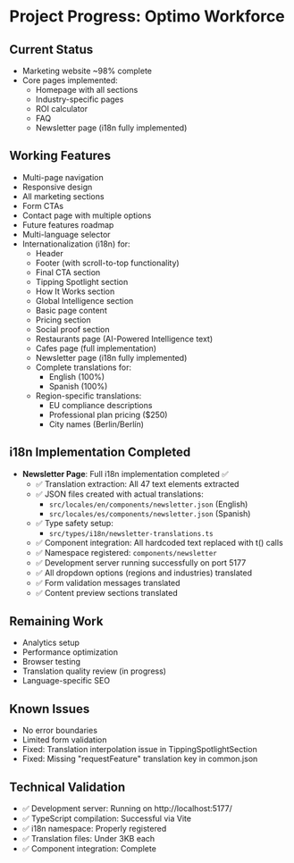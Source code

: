 # Project Progress: Optimo Workforce

## Current Status
- Marketing website ~98% complete
- Core pages implemented:
  - Homepage with all sections
  - Industry-specific pages
  - ROI calculator
  - FAQ
  - Newsletter page (i18n fully implemented)

## Working Features
- Multi-page navigation
- Responsive design
- All marketing sections
- Form CTAs
- Contact page with multiple options
- Future features roadmap
- Multi-language selector
- Internationalization (i18n) for:
  - Header
  - Footer (with scroll-to-top functionality)
  - Final CTA section
  - Tipping Spotlight section
  - How It Works section
  - Global Intelligence section
  - Basic page content
  - Pricing section
  - Social proof section
  - Restaurants page (AI-Powered Intelligence text)
  - Cafes page (full implementation)
  - Newsletter page (i18n fully implemented)
  - Complete translations for:
    - English (100%)
    - Spanish (100%)
  - Region-specific translations:
    - EU compliance descriptions
    - Professional plan pricing ($250)
    - City names (Berlin/Berlín)

## i18n Implementation Completed
- **Newsletter Page**: Full i18n implementation completed ✅
  - ✅ Translation extraction: All 47 text elements extracted
  - ✅ JSON files created with actual translations:
    - `src/locales/en/components/newsletter.json` (English)
    - `src/locales/es/components/newsletter.json` (Spanish)
  - ✅ Type safety setup:
    - `src/types/i18n/newsletter-translations.ts`
  - ✅ Component integration: All hardcoded text replaced with t() calls
  - ✅ Namespace registered: `components/newsletter`
  - ✅ Development server running successfully on port 5177
  - ✅ All dropdown options (regions and industries) translated
  - ✅ Form validation messages translated
  - ✅ Content preview sections translated

## Remaining Work
- Analytics setup
- Performance optimization
- Browser testing
- Translation quality review (in progress)
- Language-specific SEO

## Known Issues
- No error boundaries
- Limited form validation
- Fixed: Translation interpolation issue in TippingSpotlightSection
- Fixed: Missing "requestFeature" translation key in common.json

## Technical Validation
- ✅ Development server: Running on http://localhost:5177/
- ✅ TypeScript compilation: Successful via Vite
- ✅ i18n namespace: Properly registered
- ✅ Translation files: Under 3KB each
- ✅ Component integration: Complete
